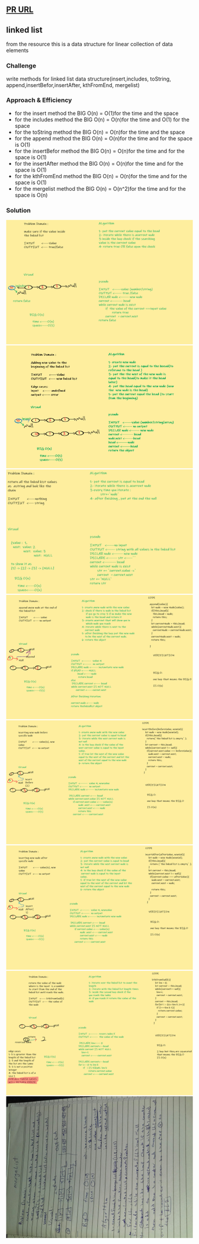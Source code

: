 ## [PR URL](https://github.com/yousef-401-advanced-javascript/data-structures-and-algorithms/pull/8)

## linked list
from the resource this is a data structure for linear collection of data elements
### Challenge
write methods for linked list data structure(insert,includes, toString, append,insertBefor,insertAfter, kthFromEnd, mergelist)

### Approach & Efficiency

- for the insert method the BIG O(n) = O(1)for the time and the space 
- for the includes method the BIG O(n) = O(n)for the time and O(1) for the space
- for the toString method the BIG O(n) = O(n)for the time and the space 
- for the append method the BIG O(n) = O(n)for the time and for the space is O(1) 
- for the insertBefor method the BIG O(n) = O(n)for the time and for the space is O(1) 
- for the insertAfter method the BIG O(n) = O(n)for the time and for the space is O(1)
- for the kthFromEnd method the BIG O(n) = O(n)for the time and for the space is O(1) 
- for the mergelist method the BIG O(n) = O(n^2)for the time and for the space is O(n) 




### Solution
![whiteboard images](../../assets/linked-list/includes.png)
![whiteboard images](../../assets/linked-list/insert.PNG)
![whiteboard images](../../assets/linked-list/toString.png)
![whiteboard images](../../assets/linked-list/append.png)
![whiteboard images](../../assets/linked-list/insertBefore.png)
![whiteboard images](../../assets/linked-list/insertAfter.png)
![whiteboard images](../../assets/linked-list/kthFromEnd.png)
![whiteboard images](../../assets/linked-list/mergelist.jpg)



